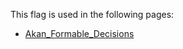 This flag is used in the following pages:
 - [Akan_Formable_Decisions](../decisions/Akan_Formable_Decisions.md)
